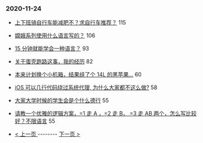 ### 2020-11-24 
- [上下班骑自行车能减肥不？求自行车推荐？](https://www.v2ex.com/t/728550) 115
- [嫦娥系列使用什么语言写的？](https://www.v2ex.com/t/728563) 106
- [15 分钟就能学会一种语言？](https://www.v2ex.com/t/728655) 93
- [关于蛋壳跑路这事，我的经历](https://www.v2ex.com/t/728477) 82
- [本来计划换个小机箱，结果组了个 14L 的黑苹果...](https://www.v2ex.com/t/728699) 60
- [iOS 可以几行代码绕过系统代理, 为什么大家都不这么做?](https://www.v2ex.com/t/728603) 58
- [大家大学时候的学生会是个什么德行](https://www.v2ex.com/t/728627) 55
- [请教一个优雅的逻辑方案，=1 走 A ，=2 走 B， =3 走 AB 两个，怎么写比较好？不限语言](https://www.v2ex.com/t/728657) 55 

- [ < 上一页 ](https://github.com/able8/v2ex-hot-record/blob/master/2020-11-23.md) -------- [ 下一页 > ](https://github.com/able8/v2ex-hot-record/blob/master/2020-11-25.md)